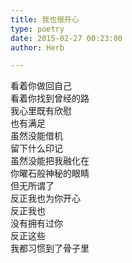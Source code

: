 ```yaml
---  
title: 我也很开心  
type: poetry  
date: 2015-02-27 00:23:00  
author: Herb  

---  
```

看着你做回自己  
看着你找到曾经的路  
我心里既有欣慰  
也有满足    
虽然没能借机  
留下什么印记  
虽然没能把我融化在  
你曜石般神秘的眼睛    
但无所谓了  
反正我也为你开心  
反正我也  
没有拥有过你  
反正这些  
我都习惯到了骨子里